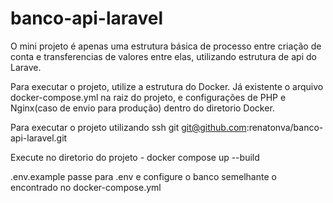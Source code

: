 # banco-api-laravel
O mini projeto é apenas uma estrutura básica de processo entre criação de conta e transferencias de valores entre elas, utilizando estrutura de api do Larave.

Para executar o projeto, utilize a estrutura do Docker.
Já existente o arquivo docker-compose.yml na raiz do projeto, e configurações de PHP e Nginx(caso de envio para produção) dentro do diretorio Docker.

Para executar o projeto utilizando ssh git git@github.com:renatonva/banco-api-laravel.git

Execute no diretorio do projeto - docker compose up --build

.env.example passe para .env e configure o banco semelhante o encontrado no docker-compose.yml


